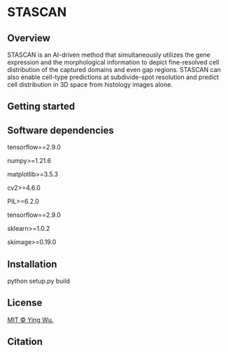 # STASCAN

## Overview
STASCAN is an AI-driven method that simultaneously utilizes the gene expression and the morphological information to depict fine-resolved cell distribution of the captured domains and even gap regions. 
STASCAN can also enable cell-type predictions at subdivide-spot resolution and predict cell distribution in 3D space from histology images alone. 

## Getting started


## Software dependencies
tensorflow==2.9.0

numpy>=1.21.6

matplotlib>=3.5.3

cv2>=4.6.0

PIL>=6.2.0

tensorflow==2.9.0

sklearn>=1.0.2

skimage>=0.19.0

## Installation
python setup.py build

## License
[MIT © Ying Wu.](../LICENSE)

## Citation
